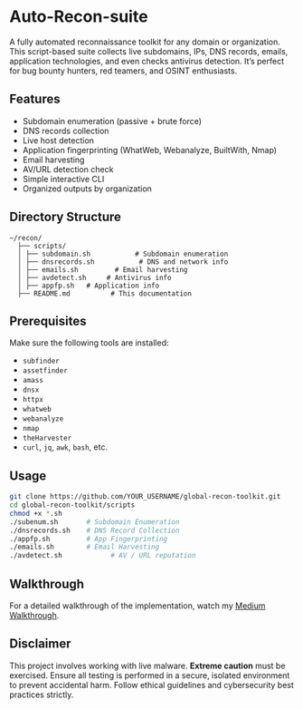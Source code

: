 # Auto-Recon-suite
A fully automated reconnaissance toolkit for any domain or organization. This script-based suite collects live subdomains, IPs, DNS records, emails, application technologies, and even checks antivirus detection. It’s perfect for bug bounty hunters, red teamers, and OSINT enthusiasts.



## Features

- Subdomain enumeration (passive + brute force)
- DNS records collection
- Live host detection
- Application fingerprinting (WhatWeb, Webanalyze, BuiltWith, Nmap)
- Email harvesting
- AV/URL detection check
- Simple interactive CLI
- Organized outputs by organization



## Directory Structure
```
~/recon/
  ├── scripts/
  │ ├── subdomain.sh           # Subdomain enumeration
  │ ├── dnsrecords.sh           # DNS and network info
  │ ├── emails.sh         # Email harvesting
  │ ├── avdetect.sh     # Antivirus info 
  │ ├── appfp.sh   # Application info 
  ├── README.md          # This documentation
```

## Prerequisites

Make sure the following tools are installed:

- `subfinder`
- `assetfinder`
- `amass`
- `dnsx`
- `httpx`
- `whatweb`
- `webanalyze`
- `nmap`
- `theHarvester`
- `curl`, `jq`, `awk`, `bash`, etc.

##  Usage

```bash
git clone https://github.com/YOUR_USERNAME/global-recon-toolkit.git
cd global-recon-toolkit/scripts
chmod +x *.sh
./subenum.sh       # Subdomain Enumeration
./dnsrecords.sh    # DNS Record Collection
./appfp.sh         # App Fingerprinting
./emails.sh        # Email Harvesting
./avdetect.sh            # AV / URL reputation
```



## Walkthrough

For a detailed walkthrough of the implementation, watch my [Medium Walkthrough](https://medium.com/@walaa.a.hassan10/automating-recon-like-a-pro-my-end-to-end-recon-scripts-23531660f602 ).



## Disclaimer

This project involves working with live malware. **Extreme caution** must be exercised. Ensure all testing is performed in a secure, isolated environment to prevent accidental harm. Follow ethical guidelines and cybersecurity best practices strictly.



